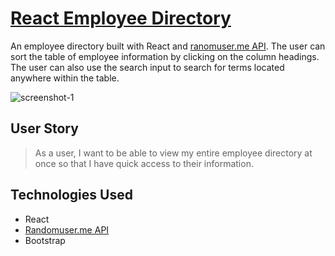 # [React Employee Directory](https://jxleilani.github.io/react-directory/)
An employee directory built with React and [ranomuser.me API](https://randomuser.me). The user can sort the table of employee information by clicking on the column headings. The user can also use the search input to search for terms located anywhere within the table. 

![screenshot-1](https://user-images.githubusercontent.com/67127664/102699301-a11f6a80-4211-11eb-8b27-4230decd194e.png)

## User Story
>As a user, I want to be able to view my entire employee directory at once so that I have quick access to their information.

## Technologies Used
* React  
* [Randomuser.me API](https://randomuser.me)  
* Bootstrap  
